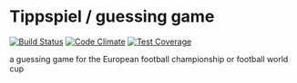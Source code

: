# Tippspiel / guessing game

[![Build Status](https://travis-ci.org/soemo/tippspiel.svg?branch=master)](https://travis-ci.org/soemo/tippspiel)
[![Code Climate](https://codeclimate.com/github/soemo/tippspiel/badges/gpa.svg)](https://codeclimate.com/github/soemo/tippspiel)
[![Test Coverage](https://codeclimate.com/github/soemo/tippspiel/badges/coverage.svg)](https://codeclimate.com/github/soemo/tippspiel/coverage)

a guessing game for the European football championship or football world cup
